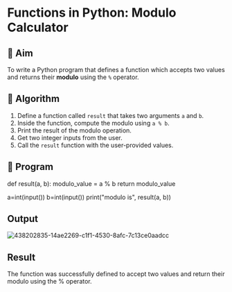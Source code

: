 # Functions in Python: Modulo Calculator

## 🎯 Aim
To write a Python program that defines a function which accepts two values and returns their **modulo** using the `%` operator.

## 🧠 Algorithm
1. Define a function called `result` that takes two arguments `a` and `b`.
2. Inside the function, compute the modulo using `a % b`.
3. Print the result of the modulo operation.
4. Get two integer inputs from the user.
5. Call the `result` function with the user-provided values.

## 🧾 Program

def result(a, b):
    modulo_value = a % b
    return modulo_value

a=int(input())
b=int(input())
print("modulo is", result(a, b))

## Output
![438202835-14ae2269-c1f1-4530-8afc-7c13ce0aadcc](https://github.com/user-attachments/assets/a87dd9be-00ad-4e15-9aa3-ac52094b3a32)

## Result
The function was successfully defined to accept two values and return their modulo using the % operator.
